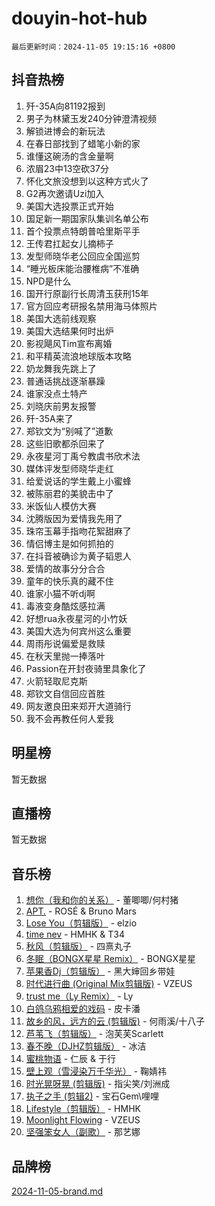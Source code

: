 # douyin-hot-hub

`最后更新时间：2024-11-05 19:15:16 +0800`

## 抖音热榜

1. 歼-35A向81192报到
1. 男子为林黛玉发240分钟澄清视频
1. 解锁进博会的新玩法
1. 在春日部找到了蜡笔小新的家
1. 谁懂这碗汤的含金量啊
1. 浓眉23中13空砍37分
1. 怀化文旅没想到以这种方式火了
1. G2再次邀请Uzi加入
1. 美国大选投票正式开始
1. 国足新一期国家队集训名单公布
1. 首个投票点特朗普哈里斯平手
1. 王传君扛起女儿摘柿子
1. 发型师晓华老公回应全国巡剪
1. “睡光板床能治腰椎病”不准确
1. NPD是什么
1. 国开行原副行长周清玉获刑15年
1. 官方回应考研报名禁用海马体照片
1. 美国大选前线观察
1. 美国大选结果何时出炉
1. 影视飓风Tim宣布离婚
1. 和平精英流浪地球版本攻略
1. 奶龙舞我先跳上了
1. 普通话挑战逐渐暴躁
1. 谁家没点土特产
1. 刘晓庆前男友报警
1. 歼-35A来了
1. 郑钦文为“别喊了”道歉
1. 这些旧歌都杀回来了
1. 永夜星河丁禹兮教虞书欣术法
1. 媒体评发型师晓华走红
1. 给爱说话的学生戴上小蜜蜂
1. 被陈丽君的美貌击中了
1. 米饭仙人模仿大赛
1. 沈腾版因为爱情我先用了
1. 珠帘玉幕手指吻花絮甜麻了
1. 情侣博主是如何抓拍的
1. 在抖音被确诊为黄子韬恩人
1. 爱情的故事分分合合
1. 童年的快乐真的藏不住
1. 谁家小猫不听dj啊
1. 毒液变身酷炫感拉满
1. 好想rua永夜星河的小竹妖
1. 美国大选为何宾州这么重要
1. 周雨彤说偏爱是救赎
1. 在秋天里抛一捧落叶
1. Passion在开封夜骑里具象化了
1. 火箭轻取尼克斯
1. 郑钦文自信回应首胜
1. 网友邀良田来郑开大道骑行
1. 我不会再教任何人爱我

## 明星榜

暂无数据

## 直播榜

暂无数据

## 音乐榜

1. [想你（我和你的关系）](https://sf3-cdn-tos.douyinstatic.com/obj/tos-cn-ve-2774/o8QxhcOBDYYX0zqKCjFVQXZ3RBffnRBQEogitG) - 董唧唧/何村猪
1. [APT.](https://sf5-hl-cdn-tos.douyinstatic.com/obj/tos-cn-ve-2774/oUIcRnUtZBV1JgZtxIMCAiiBSVBSEEOCFfkeMQ) - ROSÉ & Bruno Mars
1. [Lose You（剪辑版）](https://sf5-hl-cdn-tos.douyinstatic.com/obj/tos-cn-ve-2774/og9yxQxAWI86iBNr9ojBFMoWTIvDZZb8HwiGY) - elzio
1. [time nev](https://sf5-hl-cdn-tos.douyinstatic.com/obj/tos-cn-ve-2774/oc6aICzpzBCWrhCvDVi2AZmQLt0gIBxfMEfd6i) - HMHK & T34
1. [秋风（剪辑版）](https://sf3-cdn-tos.douyinstatic.com/obj/tos-cn-ve-2774/ocGaU84LfAfzMd2wbXdQFpCGhBiXg82JNMRRie) - 四熹丸子
1. [冬眠（BONGX星星 Remix）](https://sf5-hl-cdn-tos.douyinstatic.com/obj/tos-cn-ve-2774/oMCfFFoE3LwQ7agAgOIG4ieExqkeAsxNBEkLdz) - BONGX星星
1. [苹果香Dj（剪辑版）](https://sf5-hl-cdn-tos.douyinstatic.com/obj/tos-cn-ve-2774/oEeIEQbYGAOspCTRAIeYF4Ok8LgZ8NBaRe4ztR) - 黑大婶回乡带娃
1. [时代进行曲 (Original Mix剪辑版)](https://sf5-hl-cdn-tos.douyinstatic.com/obj/tos-cn-ve-2774/oYrssziLdrtiW6cKABM8n5Vfc2xwXiIBInoAkn) - VZEUS
1. [trust me（Ly Remix）](https://sf5-hl-cdn-tos.douyinstatic.com/obj/tos-cn-ve-2774/oUo1M8fz5AfmMSExABQQKFE0eCMWgsiccfqrMA) - Ly
1. [白鸽乌鸦相爱的戏码](https://sf5-hl-cdn-tos.douyinstatic.com/obj/tos-cn-ve-2774/oMVVEf6eDAOmFtNtCsEqKpIorBDM8Nkg6TZRqC) - 皮卡潘
1. [故乡的风，远方的云 (剪辑版)](https://sf3-cdn-tos.douyinstatic.com/obj/tos-cn-ve-2774/ooPEdiZMrAAWisczq1WXoZYGU6GxII2UUBvYI) - 何雨溪/十八子
1. [芦苇飞（剪辑版）](https://sf5-hl-cdn-tos.douyinstatic.com/obj/tos-cn-ve-2774/ok3IaChjEFFoK3FAMzXDEgfpeE6Al3Nv2BnfCW) - 泡芙芙Scarlett
1. [春不晚（DJHZ剪辑版）](https://sf3-cdn-tos.douyinstatic.com/obj/tos-cn-ve-2774/osEZa7YZ6wNo9QDABgfGFaCQKRQTNafsBJDnKt) - 冰洁
1. [蜜桃物语](https://sf3-cdn-tos.douyinstatic.com/obj/tos-cn-ve-2774/oIhOSCZtIACtYU4XQkngiW9kCBfVD1Fz9IYeqL) - 仁辰 & 于行
1. [壁上观（雪浸染万千华光）](https://sf5-hl-cdn-tos.douyinstatic.com/obj/tos-cn-ve-2774/ocIizBMxWi8vA8UdAMIYdYCjgBB5Z3WZWxrvY) - 鞠婧祎
1. [时光晃呀晃 (剪辑版)](https://sf6-cdn-tos.douyinstatic.com/obj/tos-cn-ve-2774/o8ACeQem3gwI1x3GIYGAfKG0LJebKFRJDwRwyW) - 指尖笑/刘洲成
1. [执子之手 (剪辑2)](https://sf5-hl-cdn-tos.douyinstatic.com/obj/tos-cn-ve-2774/oUoZLQjCc31XzqsBnBQUNgeKtYPBcgbFDwtfcu) - 宝石Gem\哩哩
1. [Lifestyle（剪辑版）](https://sf5-hl-cdn-tos.douyinstatic.com/obj/tos-cn-ve-2774/owfqGgjwG3V5lCLaAIezFMeg3LtuKNBaZKgzPV) - HMHK
1. [Moonlight Flowing](https://sf5-hl-cdn-tos.douyinstatic.com/obj/tos-cn-ve-2774/oopZsCtRnQgOhEYmv9FfBBgwmeaQmWQQZED9tN) - VZEUS
1. [坚强笨女人（副歌）](https://sf5-hl-cdn-tos.douyinstatic.com/obj/tos-cn-ve-2774/ospNInQiZvGWyBVg5zkNsAMct5uJIg1CrZiPL) - 那艺娜

## 品牌榜

[2024-11-05-brand.md](2024-11-05-brand.md)
